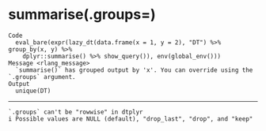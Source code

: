 # summarise(.groups=)

    Code
      eval_bare(expr(lazy_dt(data.frame(x = 1, y = 2), "DT") %>% group_by(x, y) %>%
        dplyr::summarise() %>% show_query()), env(global_env()))
    Message <rlang_message>
      `summarise()` has grouped output by 'x'. You can override using the `.groups` argument.
    Output
      unique(DT)

---

    `.groups` can't be "rowwise" in dtplyr
    i Possible values are NULL (default), "drop_last", "drop", and "keep"

